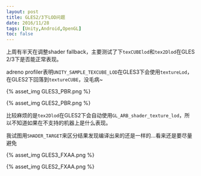 ```yaml
---
layout: post
title: GLES2/3下LOD问题
date: 2016/11/28
tags: [Unity,Android,OpenGL]
toc: false
---
```


上周有半天在调整shader fallback，主要测试了下`texCUBElod`和`tex2Dlod`在GLES 2/3下是否能正常表现。

<!--more-->

adreno profiler表明`UNITY_SAMPLE_TEXCUBE_LOD`在GLES3下会使用`textureLod`，在GLES2下回落到`textureCUBE`，没毛病~

{% asset_img GLES3_PBR.png %}

{% asset_img GLES2_PBR.png %}

比较麻烦的是`tex2Dlod`在GLES2下会自动使用`GL_ARB_shader_texture_lod`，所以不知道如果在不支持的机器上是什么表现。

我试图用`SHADER_TARGET`来区分结果发现编译出来的还是一样的...看来还是要尽量避免

{% asset_img GLES3_FXAA.png %}

{% asset_img GLES2_FXAA.png %}
